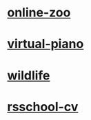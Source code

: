 # [online-zoo](https://insikynwa.github.io/Insikynwa/online-zoo/)

# [virtual-piano](https://insikynwa.github.io/Insikynwa/virtual-piano/)

# [wildlife](https://insikynwa.github.io/Insikynwa/wildlife/)

# [rsschool-cv](https://insikynwa.github.io/Insikynwa/rsschool-cv-html)

